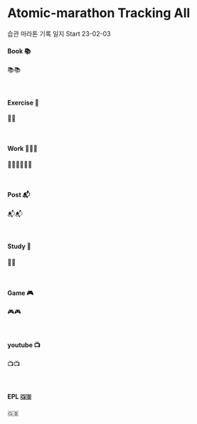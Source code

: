 # Atomic-marathon Tracking All 
습관 마라톤 기록 일지 Start 23-02-03

#### Book 📚
📚📚

<br>

#### Exercise 🏃‍
🏃‍♂️

<br>

#### Work 👨🏻‍💻
👨🏻‍💻👨🏻‍💻

<br>

#### Post 📬
📬📬

<br>

#### Study 📝
📝📝

<br>

#### Game 🎮
🎮🎮

<br>

#### youtube 📺
📺📺

<br>

#### EPL 🇬🇧
🇬🇧 
<br>
